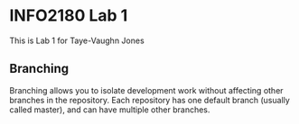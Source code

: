 # INFO2180 Lab 1
This is Lab 1 for Taye-Vaughn Jones

## Branching
Branching allows you to isolate development work without
affecting other branches in the repository. Each repository
has one default branch (usually called master), and can have
multiple other branches.
